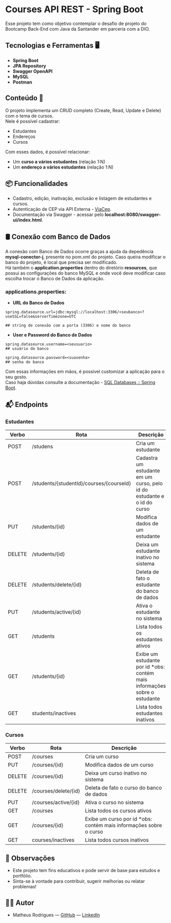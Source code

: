 # Courses API REST - Spring Boot

Esse projeto tem como objetivo contemplar o desafio de projeto do Bootcamp Back-End com Java da Santander em parceria com a DIO.

## Tecnologias e Ferramentas 🖥️
- **Spring Boot**
- **JPA Repository**
- **Swagger OpenAPI**
- **MySQL**
- **Postman**

## Conteúdo 📖
O projeto implementa um CRUD completo (Create, Read, Update e Delete) com o tema de cursos.
<br>Nele é possível cadastrar:
- Estudantes
- Endereços
- Cursos

Com esses dados, é possível relacionar:
- Um **curso a vários estudantes** (relação 1:N)
- Um **endereço a vários estudantes** (relação 1:N)

## 📦 Funcionalidades
- Cadastro, edição, inativação, exclusão e listagem de estudantes e cursos.
- Autenticação de CEP via API Externa - [ViaCep](https://viacep.com.br/).
- Documentação via Swagger - acessar pelo **localhost:8080/swagger-ui/index.html**.

## 🛢 Conexão com Banco de Dados
A conexão com Banco de Dados ocorre graças a ajuda da depedência **mysql-conector-j**, presente no pom.xml do projeto. Caso queira modificar o banco do projeto, é local que precisa ser modificado.<br>
Há também o **application.properties** dentro do diretório **resources**, que possui as configurações do banco MySQL e onde você deve modificar caso escolha trocar o Banco de Dados da aplicação.

### applications.properties:
- **URL do Banco de Dados**
```
spring.datasource.url=jdbc:mysql://localhost:3306/<seubanco>?useSSL=false&serverTimezone=UTC

## string de conexão com a porta (3306) e nome do banco
```

- **User e Password do Banco de Dados**
```
spring.datasource.username=<seusuario>
## usuário do banco

spring.datasource.password=<suasenha>
## senha do banco
```

Com essas informações em mãos, é possível customizar a aplicação para o seu gosto.<br>
Caso haja dúvidas consulte a documentação - [SQL Databases :: Spring Boot](https://docs.spring.io/spring-boot/reference/data/sql.html).

## 📬 Endpoints

### Estudantes
|Verbo|Rota|Descrição|
|-----|----|---------|
|POST|/studens|Cria um estudante|
|POST|/students/{studentId}/courses/{courseId}|Cadastra um estudante em um curso, pelo id do estudante e o id do curso|
|PUT|/students/{id}|Modifica dados de um estudante|
|DELETE|/students/{id}|Deixa um estudante inativo no sistema|
|DELETE|/students/delete/{id}|Deleta de fato o estudante do banco de dados|
|PUT|/students/active/{id}|Ativa o estudante no sistema|
|GET|/students|Lista todos os estudantes ativos|
|GET|/students/{id}|Exibe um estudante por id *obs: contém mais informações sobre o estudante|
|GET|students/inactives|Lista todos estudantes inativos|

### Cursos
|Verbo|Rota|Descrição|
|-----|----|---------|
|POST|/courses|Cria um curso|
|PUT|/courses/{id}|Modifica dados de um curso|
|DELETE|/courses/{id}|Deixa um curso inativo no sistema|
|DELETE|/courses/delete/{id}|Deleta de fato o curso do banco de dados|
|PUT|/courses/active/{id}|Ativa o curso no sistema|
|GET|/courses|Lista todos os cursos ativos|
|GET|/courses/{id}|Exibe um curso por id *obs: contém mais informações sobre o curso|
|GET|courses/inactives|Lista todos cursos inativos|

## 📌 Observações

- Este projeto tem fins educativos e pode servir de base para estudos e portfólio.
- Sinta-se à vontade para contribuir, sugerir melhorias ou relatar problemas!

## 🧑‍💻 Autor

- Matheus Rodrigues — [GitHub](https://github.com/MatheusPRodrigues) — [LinkedIn](https://www.linkedin.com/in/matheusp-rodrigues19/)

